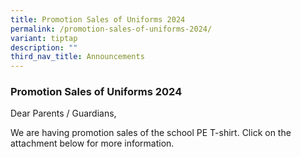 ```yaml
---
title: Promotion Sales of Uniforms 2024
permalink: /promotion-sales-of-uniforms-2024/
variant: tiptap
description: ""
third_nav_title: Announcements
---
```

<h3>Promotion Sales of Uniforms 2024</h3>
<p></p>
<p>Dear Parents / Guardians,</p>
<p>We are having promotion sales of the school PE T-shirt. Click on the attachment
below for more information.</p>
<p></p>
<p></p>
<p></p>